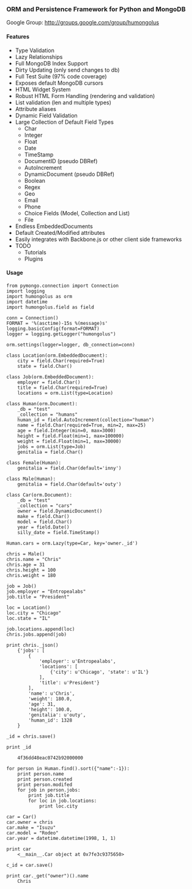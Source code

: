 ### ORM and Persistence Framework for Python and MongoDB

Google Group: http://groups.google.com/group/humongolus

#### Features
* Type Validation
* Lazy Relationships
* Full MongoDB Index Support
* Dirty Updating (only send changes to db)
* Full Test Suite (97% code coverage)
* Exposes default MongoDB cursors 
* HTML Widget System
* Robust HTML Form Handling (rendering and validation)
* List validation (len and multiple types)
* Attribute aliases
* Dynamic Field Validation
* Large Collection of Default Field Types
    * Char
    * Integer
    * Float
    * Date
    * TimeStamp
    * DocumentID (pseudo DBRef)
    * AutoIncrement
    * DynamicDocument (pseudo DBRef)
    * Boolean
    * Regex
    * Geo
    * Email
    * Phone
    * Choice Fields (Model, Collection and List)
    * File
* Endless EmbeddedDocuments
* Default Created/Modified attributes
* Easily integrates with Backbone.js or other client side frameworks
* TODO
    * Tutorials
    * Plugins

#### Usage

    from pymongo.connection import Connection
    import logging
    import humongolus as orm
    import datetime
    import humongolus.field as field

    conn = Connection()
    FORMAT = '%(asctime)-15s %(message)s'
    logging.basicConfig(format=FORMAT)
    logger = logging.getLogger("humongolus")

    orm.settings(logger=logger, db_connection=conn)

    class Location(orm.EmbeddedDocument):
        city = field.Char(required=True)
        state = field.Char()

    class Job(orm.EmbeddedDocument):
        employer = field.Char()
        title = field.Char(required=True)
        locations = orm.List(type=Location)

    class Human(orm.Document):
        _db = "test"
        _collection = "humans"
        human_id = field.AutoIncrement(collection="human")
        name = field.Char(required=True, min=2, max=25)
        age = field.Integer(min=0, max=3000)
        height = field.Float(min=1, max=100000)
        weight = field.Float(min=1, max=30000)
        jobs = orm.List(type=Job)
        genitalia = field.Char()

    class Female(Human):
        genitalia = field.Char(default='inny')

    class Male(Human):
        genitalia = field.Char(default='outy')

    class Car(orm.Document):
        _db = "test"
        _collection = "cars"
        owner = field.DynamicDocument()
        make = field.Char()
        model = field.Char()
        year = field.Date()
        silly_date = field.TimeStamp()    

    Human.cars = orm.Lazy(type=Car, key='owner._id')

    chris = Male()
    chris.name = "Chris"
    chris.age = 31
    chris.height = 100
    chris.weight = 180

    job = Job()
    job.employer = "Entropealabs"
    job.title = "President"

    loc = Location()
    loc.city = "Chicago"
    loc.state = "IL"

    job.locations.append(loc)
    chris.jobs.append(job)

    print chris._json()
        {'jobs': [
            {
                'employer': u'Entropealabs', 
                'locations': [
                    {'city': u'Chicago', 'state': u'IL'}
                ], 
                'title': u'President'}
            ], 
            'name': u'Chris', 
            'weight': 180.0, 
            'age': 31, 
            'height': 100.0, 
            'genitalia': u'outy', 
            'human_id': 1328
        }

    _id = chris.save()

    print _id

        4f36dd48eac0742b92000000
   
    for person in Human.find().sort({"name":-1}):
        print person.name
        print person.created
        print person.modifed
        for job in person.jobs:
            print job.title
            for loc in job.locations:
                print loc.city

    car = Car()
    car.owner = chris
    car.make = "Isuzu"
    car.model = "Rodeo"
    car.year = datetime.datetime(1998, 1, 1)

    print car
        <__main__.Car object at 0x7fe3c9375650>

    c_id = car.save()

    print car._get("owner")().name
        Chris
